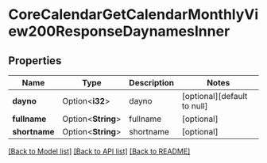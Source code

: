 # CoreCalendarGetCalendarMonthlyView200ResponseDaynamesInner

## Properties

Name | Type | Description | Notes
------------ | ------------- | ------------- | -------------
**dayno** | Option<**i32**> | dayno | [optional][default to null]
**fullname** | Option<**String**> | fullname | [optional]
**shortname** | Option<**String**> | shortname | [optional]

[[Back to Model list]](../README.md#documentation-for-models) [[Back to API list]](../README.md#documentation-for-api-endpoints) [[Back to README]](../README.md)



